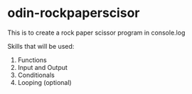 # odin-rockpaperscisor

This is to create a rock paper scissor program in console.log

Skills that will be used:
1. Functions
2. Input and Output
3. Conditionals
4. Looping (optional)

